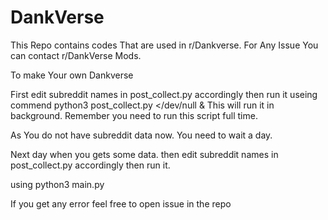 # DankVerse

This Repo contains codes That are used in r/Dankverse. For Any Issue You can contact r/DankVerse Mods.


To make Your own Dankverse

First edit subreddit names in post_collect.py accordingly then run it 
useing commend python3 post_collect.py </dev/null & 
This will run it in background. Remember you need to run this script full time.

As You do not have subreddit data now. You need to wait a day. 

Next day when you gets some data.
then edit subreddit names in post_collect.py accordingly then run it.

using python3 main.py

If you get any error feel free to open issue in the repo
